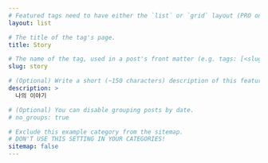 ```yaml
---
# Featured tags need to have either the `list` or `grid` layout (PRO only).
layout: list

# The title of the tag's page.
title: Story

# The name of the tag, used in a post's front matter (e.g. tags: [<slug>]).
slug: story

# (Optional) Write a short (~150 characters) description of this featured tag.
description: >
  나의 이야기

# (Optional) You can disable grouping posts by date.
# no_groups: true

# Exclude this example category from the sitemap.
# DON'T USE THIS SETTING IN YOUR CATEGORIES!
sitemap: false
---
```

